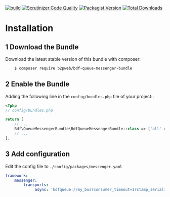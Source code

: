 
[![build](https://github.com/b2pweb/bdf-queue-messenger-bundle/actions/workflows/php.yml/badge.svg)](https://github.com/b2pweb/bdf-queue-messenger-bundle/actions/workflows/php.yml)
[![Scrutinizer Code Quality](https://scrutinizer-ci.com/g/b2pweb/bdf-queue-messenger-bundle/badges/quality-score.png?b=master)](https://scrutinizer-ci.com/g/b2pweb/bdf-queue-messenger-bundle/?branch=master)
[![Packagist Version](https://img.shields.io/packagist/v/b2pweb/bdf-queue-messenger-bundle.svg)](https://packagist.org/packages/b2pweb/bdf-queue-messenger-bundle)
[![Total Downloads](https://img.shields.io/packagist/dt/b2pweb/bdf-queue-messenger-bundle.svg)](https://packagist.org/packages/b2pweb/bdf-queue-messenger-bundle)

Installation
============

1 Download the Bundle
---------------------

Download the latest stable version of this bundle with composer:

```bash
    $ composer require b2pweb/bdf-queue-messenger-bundle
```

2 Enable the Bundle
-------------------

Adding the following line in the ``config/bundles.php`` file of your project::

```php
<?php
// config/bundles.php

return [
    // ...
    Bdf\QueueMessengerBundle\BdfQueueMessengerBundle::class => ['all' => true],
    // ...
];
```

3 Add configuration
-------------------

Edit the config file to `./config/packages/messenger.yaml`

```yaml
framework:
    messenger:
        transports:
             async: 'bdfqueue://my_bus?consumer_timeout=1?stamp_serializer=null'
```
